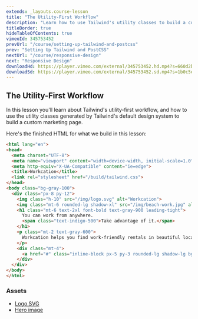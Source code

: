 ```yaml
---
extends: _layouts.course-lesson
title: "The Utility-First Workflow"
description: "Learn how to use Tailwind's utility classes to build a custom marketing page."
titleBorder: true
hideTableOfContents: true
vimeoId: 345753452
prevUrl: "/course/setting-up-tailwind-and-postcss"
prev: "Setting Up Tailwind and PostCSS"
nextUrl: "/course/responsive-design"
next: "Responsive Design"
downloadHd: https://player.vimeo.com/external/345753452.hd.mp4?s=660d2bba82a6ed02aa722278f102d1be59167cd8&profile_id=175&download=1
downloadSd: https://player.vimeo.com/external/345753452.sd.mp4?s=1b0c5ef81c3eb02f5cebce14259f98a194802fa8&profile_id=165&download=1
---
```


## The Utility-First Workflow

In this lesson you'll learn about Tailwind's utility-first workflow, and how to use the utility classes generated by Tailwind's default design system to build a custom marketing page.

Here's the finished HTML for what we build in this lesson:

```html
<html lang="en">
<head>
  <meta charset="UTF-8">
  <meta name="viewport" content="width=device-width, initial-scale=1.0">
  <meta http-equiv="X-UA-Compatible" content="ie=edge">
  <title>Workcation</title>
  <link rel="stylesheet" href="/build/tailwind.css">
</head>
<body class="bg-gray-100">
  <div class="px-8 py-12">
    <img class="h-10" src="/img/logo.svg" alt="Workcation">
    <img class="mt-6 rounded-lg shadow-xl" src="/img/beach-work.jpg" alt="Woman workcationing on the beach">
    <h1 class="mt-6 text-2xl font-bold text-gray-900 leading-tight">
      You can work from anywhere.
      <span class="text-indigo-500">Take advantage of it.</span>
    </h1>
    <p class="mt-2 text-gray-600">
      Workcation helps you find work-friendly rentals in beautiful locations so you can enjoy some nice weather even when you're not on vacation.
    </p>
    <div class="mt-4">
      <a href="#" class="inline-block px-5 py-3 rounded-lg shadow-lg bg-indigo-500 hover:bg-indigo-400 text-sm text-white uppercase tracking-wider font-semibold">Book your escape</a>
    </div>
  </div>
</body>
</html>
```

### Assets

- [Logo SVG](/course/assets/logo.svg)
- [Hero image](/course/assets/beach-work.jpg)
